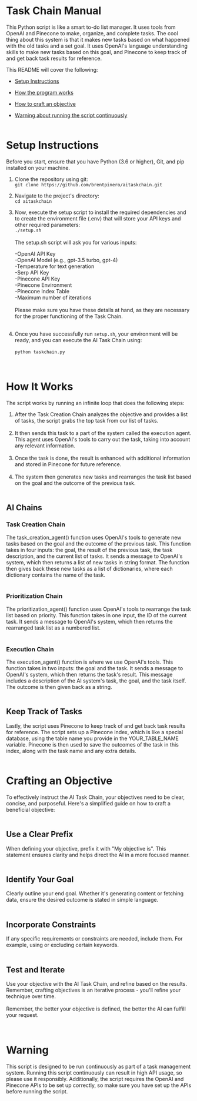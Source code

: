 # Task Chain Manual

This Python script is like a smart to-do list manager. It uses tools from OpenAI and Pinecone to make, organize, and complete tasks. The cool thing about this system is that it makes new tasks based on what happened with the old tasks and a set goal. It uses OpenAI's language understanding skills to make new tasks based on this goal, and Pinecone to keep track of and get back task results for reference.

This README will cover the following:

- [Setup Instructions](#setup_instructions)

- [How the program works](#how-it-works)

- [How to craft an objective](#creating-an-objective)

- [Warning about running the script continuously](#continous-script-warning)
  </br>
  </br>

# Setup Instructions<a name="setup_instructions"></a>

Before you start, ensure that you have Python (3.6 or higher), Git, and pip installed on your machine.

1. Clone the repository using git: </br>
   `git clone https://github.com/brentpinero/aitaskchain.git`

2. Navigate to the project's directory: </br>
   `cd aitaskchain`

3. Now, execute the setup script to install the required dependencies and to create the environment file (.env) that will store your API keys and other required parameters: </br>
   `./setup.sh`
   </br>
   </br>
   The setup.sh script will ask you for various inputs:

   -OpenAI API Key</br>
   -OpenAI Model (e.g., gpt-3.5 turbo, gpt-4)</br>
   -Temperature for text generation</br>
   -Serp API Key</br>
   -Pinecone API Key</br>
   -Pinecone Environment</br>
   -Pinecone Index Table</br>
   -Maximum number of iterations</br>
   </br>
   Please make sure you have these details at hand, as they are necessary for the proper functioning of the Task Chain.
   </br>
   </br>

4. Once you have successfully run `setup.sh`, your environment will be ready, and you can execute the AI Task Chain using:</br>
   </br>
   `python taskchain.py`

</br>

# **How It Works**<a name="how-it-works"></a>

The script works by running an infinite loop that does the following steps:

1. After the Task Creation Chain analyzes the objective and provides a list of tasks, the script grabs the top task from our list of tasks.
   </br>
   </br>
2. It then sends this task to a part of the system called the execution agent. This agent uses OpenAI's tools to carry out the task, taking into account any relevant information.
   </br>
   </br>
3. Once the task is done, the result is enhanced with additional information and stored in Pinecone for future reference.
   </br>
   </br>
4. The system then generates new tasks and rearranges the task list based on the goal and the outcome of the previous task.
   </br>
   </br>

## **AI Chains**

### **Task Creation Chain**

The task_creation_agent() function uses OpenAI's tools to generate new tasks based on the goal and the outcome of the previous task. This function takes in four inputs: the goal, the result of the previous task, the task description, and the current list of tasks. It sends a message to OpenAI's system, which then returns a list of new tasks in string format. The function then gives back these new tasks as a list of dictionaries, where each dictionary contains the name of the task.
</br>
</br>

### **Prioritization Chain**

The prioritization_agent() function uses OpenAI's tools to rearrange the task list based on priority. This function takes in one input, the ID of the current task. It sends a message to OpenAI's system, which then returns the rearranged task list as a numbered list.
</br>
</br>

### **Execution Chain**

The execution_agent() function is where we use OpenAI's tools. This function takes in two inputs: the goal and the task. It sends a message to OpenAI's system, which then returns the task's result. This message includes a description of the AI system's task, the goal, and the task itself. The outcome is then given back as a string.
</br>
</br>

## **Keep Track of Tasks**

Lastly, the script uses Pinecone to keep track of and get back task results for reference. The script sets up a Pinecone index, which is like a special database, using the table name you provide in the YOUR_TABLE_NAME variable. Pinecone is then used to save the outcomes of the task in this index, along with the task name and any extra details.
</br>
</br>

# Crafting an Objective<a name="creating-an-objective"></a>

To effectively instruct the AI Task Chain, your objectives need to be clear, concise, and purposeful. Here's a simplified guide on how to craft a beneficial objective:
</br>
</br>

## Use a Clear Prefix

When defining your objective, prefix it with "My objective is". This statement ensures clarity and helps direct the AI in a more focused manner.
</br>
</br>

## Identify Your Goal

Clearly outline your end goal. Whether it's generating content or fetching data, ensure the desired outcome is stated in simple language.
</br>
</br>

## Incorporate Constraints

If any specific requirements or constraints are needed, include them. For example, using or excluding certain keywords.
</br>
</br>

## Test and Iterate

Use your objective with the AI Task Chain, and refine based on the results. Remember, crafting objectives is an iterative process - you'll refine your technique over time.
</br>
</br>
Remember, the better your objective is defined, the better the AI can fulfill your request.

</br>

# Warning<a name="continous-script-warning"></a>

This script is designed to be run continuously as part of a task management system. Running this script continuously can result in high API usage, so please use it responsibly. Additionally, the script requires the OpenAI and Pinecone APIs to be set up correctly, so make sure you have set up the APIs before running the script.
